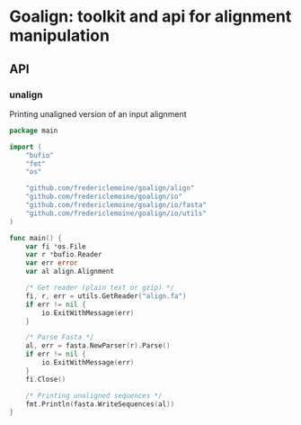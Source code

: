 # Goalign: toolkit and api for alignment manipulation

## API

### unalign

Printing unaligned version of an input alignment

```go
package main

import (
	"bufio"
	"fmt"
	"os"

	"github.com/fredericlemoine/goalign/align"
	"github.com/fredericlemoine/goalign/io"
	"github.com/fredericlemoine/goalign/io/fasta"
	"github.com/fredericlemoine/goalign/io/utils"
)

func main() {
	var fi *os.File
	var r *bufio.Reader
	var err error
	var al align.Alignment

	/* Get reader (plain text or gzip) */
	fi, r, err = utils.GetReader("align.fa")
	if err != nil {
		io.ExitWithMessage(err)
	}

	/* Parse Fasta */
	al, err = fasta.NewParser(r).Parse()
	if err != nil {
		io.ExitWithMessage(err)
	}
	fi.Close()

	/* Printing unaligned sequences */
	fmt.Println(fasta.WriteSequences(al))
}
```

